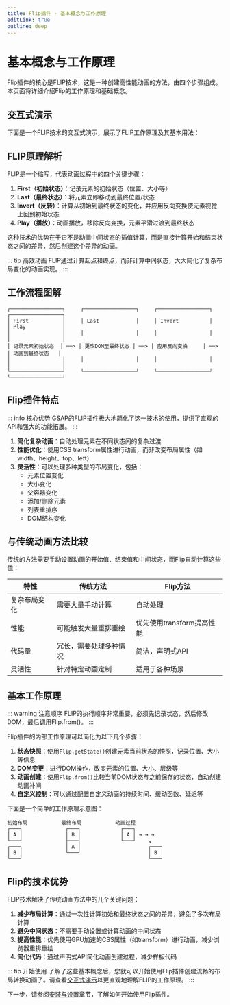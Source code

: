 ```yaml
---
title: Flip插件 - 基本概念与工作原理
editLink: true
outline: deep
---
```


<!--
<div style="background-color: #f0f0f0; padding: 20px; border-radius: 8px; margin: 20px 0;">
  <h3>暂时替代的内容</h3>
  <p>由于模块加载问题，我们暂时使用静态HTML内容代替Vue组件。</p>
  <p>当前错误: MIME type错误，可能是由于Vue组件导入路径或者配置问题导致。</p>
</div>
-->

# 基本概念与工作原理

Flip插件的核心是FLIP技术，这是一种创建高性能动画的方法，由四个步骤组成。本页面将详细介绍Flip的工作原理和基础概念。

## 交互式演示

下面是一个FLIP技术的交互式演示，展示了FLIP工作原理及其基本用法：

<FlipBasicConcepts />

## FLIP原理解析

FLIP是一个缩写，代表动画过程中的四个关键步骤：

1. **First（初始状态）**：记录元素的初始状态（位置、大小等）
2. **Last（最终状态）**：将元素立即移动到最终位置/状态
3. **Invert（反转）**：计算从初始到最终状态的变化，并应用反向变换使元素视觉上回到初始状态
4. **Play（播放）**：动画播放，移除反向变换，元素平滑过渡到最终状态

这种技术的优势在于它不是动画中间状态的插值计算，而是直接计算开始和结束状态之间的差异，然后创建这个差异的动画。

::: tip 高效动画
FLIP通过计算起点和终点，而非计算中间状态，大大简化了复杂布局变化的动画实现。
:::

## 工作流程图解

```
┌─────────────────┐     ┌─────────────────┐     ┌─────────────────┐     ┌─────────────────┐
│ First           │     │ Last            │     │ Invert          │     │ Play            │
│                 │     │                 │     │                 │     │                 │
│ 记录元素初始状态  │ ──> │ 更改DOM至最终状态 │ ──> │ 应用反向变换     │ ──> │ 动画到最终状态   │
│                 │     │                 │     │                 │     │                 │
└─────────────────┘     └─────────────────┘     └─────────────────┘     └─────────────────┘
```

## Flip插件特点

::: info 核心优势
GSAP的FLIP插件极大地简化了这一技术的使用，提供了直观的API和强大的功能拓展。
:::

1. **简化复杂动画**：自动处理元素在不同状态间的复杂过渡
2. **性能优化**：使用CSS transform属性进行动画，而非改变布局属性（如width、height、top、left）
3. **灵活性**：可以处理多种类型的布局变化，包括：
   - 元素位置变化
   - 大小变化
   - 父容器变化
   - 添加/删除元素
   - 列表重排序
   - DOM结构变化

## 与传统动画方法比较

传统的方法需要手动设置动画的开始值、结束值和中间状态，而Flip自动计算这些值：

| 特性 | 传统方法 | Flip方法 |
|------|---------|---------|
| 复杂布局变化 | 需要大量手动计算 | 自动处理 |
| 性能 | 可能触发大量重排重绘 | 优先使用transform提高性能 |
| 代码量 | 冗长，需要处理多种情况 | 简洁，声明式API |
| 灵活性 | 针对特定动画定制 | 适用于各种场景 |

## 基本工作原理

::: warning 注意顺序
FLIP的执行顺序非常重要，必须先记录状态，然后修改DOM，最后调用Flip.from()。
:::

Flip插件的内部工作原理可以简化为以下几个步骤：

1. **状态快照**：使用`Flip.getState()`创建元素当前状态的快照，记录位置、大小等信息
2. **DOM变更**：进行DOM操作，改变元素的位置、大小、层级等
3. **动画创建**：使用`Flip.from()`比较当前DOM状态与之前保存的状态，自动创建动画补间
4. **自定义控制**：可以通过配置自定义动画的持续时间、缓动函数、延迟等

下面是一个简单的工作原理示意图：

```
初始布局           最终布局           动画过程
┌───┐              ┌───┐             ┌───┐
│ A │              │ B │             │ A │ → → →
└───┘              ├───┤             └───┘    ↘
┌───┐              │ A │                      ┌───┐
│ B │              └───┘                      │ B │
└───┘                                         └───┘
```

## Flip的技术优势

FLIP技术解决了传统动画方法中的几个关键问题：

1. **减少布局计算**：通过一次性计算初始和最终状态之间的差异，避免了多次布局计算
2. **避免中间状态**：不需要手动设置或计算动画的中间状态
3. **提高性能**：优先使用GPU加速的CSS属性（如transform）进行动画，减少浏览器重排重绘
4. **简化代码**：通过声明式API简化动画创建过程，减少样板代码

::: tip 开始使用
了解了这些基本概念后，您就可以开始使用Flip插件创建流畅的布局转换动画了。请查看[交互式演示](#交互式演示)以更直观地理解FLIP的工作原理。
:::

下一步，请参阅[安装与设置](./installation.md)章节，了解如何开始使用Flip插件。 